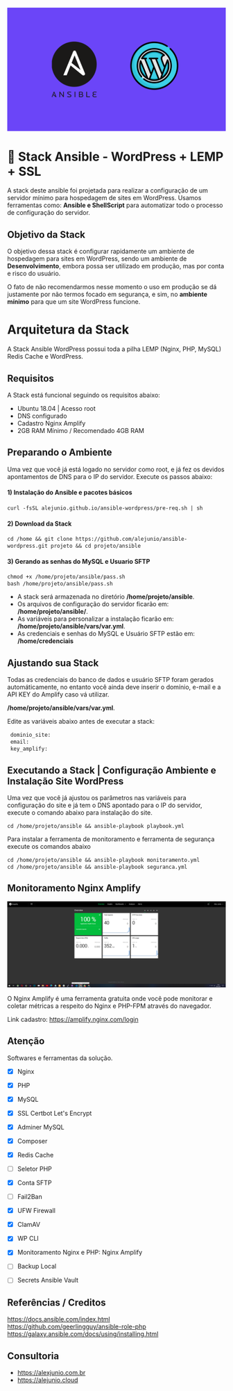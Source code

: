 ![alt text](https://raw.githubusercontent.com/alejunio/ansible-wordpress/main/img/ansible-wordpress.png)

# 🚀  Stack Ansible - WordPress + LEMP + SSL

A stack deste ansible foi projetada para realizar a configuração de um servidor mínimo para hospedagem de sites em WordPress. Usamos ferramentas como: **Ansible e ShellScript** para automatizar todo o processo de configuração do servidor. 


## Objetivo da Stack

O objetivo dessa stack é configurar rapidamente um ambiente de hospedagem para sites em WordPress, sendo um ambiente de **Desenvolvimento**, embora possa ser utilizado em produção, mas por conta e risco do usuário.

O fato de não recomendarmos nesse momento o uso em produção se dá justamente por não termos focado em segurança, e sim, no **ambiente mínimo** para que um site WordPress funcione.

# Arquitetura da Stack

A Stack Ansible WordPress possui toda a pilha LEMP (Nginx, PHP, MySQL) Redis Cache e WordPress.

## Requisitos

A Stack está funcional seguindo os requisitos abaixo:
* Ubuntu 18.04 | Acesso root
* DNS configurado
* Cadastro Nginx Amplify
* 2GB RAM Mínimo / Recomendado 4GB RAM


## Preparando o Ambiente

Uma vez que você já está logado no servidor como root, e já fez os devidos apontamentos de DNS para o IP do servidor. Execute os passos abaixo:
#### 1) Instalação do Ansible e pacotes básicos
```shell
curl -fsSL alejunio.github.io/ansible-wordpress/pre-req.sh | sh
```

#### 2) Download da Stack
```shell
cd /home && git clone https://github.com/alejunio/ansible-wordpress.git projeto && cd projeto/ansible
```

#### 3) Gerando as senhas do MySQL e Usuario SFTP

```shell
chmod +x /home/projeto/ansible/pass.sh
bash /home/projeto/ansible/pass.sh
```

- A stack será armazenada no diretório **/home/projeto/ansible**.
- Os arquivos de configuração do servidor ficarão em:   **/home/projeto/ansible/**.
- As variáveis para personalizar a instalação ficarão em: **/home/projeto/ansible/vars/var.yml**.
- As credenciais e senhas do MySQL e Usuário SFTP estão em: **/home/credenciais**

## Ajustando sua Stack

Todas as credenciais do banco de dados e usuário SFTP foram gerados automáticamente, no entanto você ainda deve inserir o domínio, e-mail
e a API KEY do Amplify caso vá utilizar.

**/home/projeto/ansible/vars/var.yml**.

Edite as variáveis abaixo antes de executar a stack:
```shell
 dominio_site: 
 email:
 key_amplify: 
```
## Executando a Stack | Configuração Ambiente e Instalação Site WordPress

Uma vez que você já ajustou os parâmetros nas variáveis para configuração do site e já tem o DNS apontado para o IP do servidor, execute o comando abaixo para instalação do site.
```shell
cd /home/projeto/ansible && ansible-playbook playbook.yml 
```

Para instalar a ferramenta de monitoramento e ferramenta de segurança execute os comandos abaixo
```shell
cd /home/projeto/ansible && ansible-playbook monitoramento.yml 
cd /home/projeto/ansible && ansible-playbook seguranca.yml
```

## Monitoramento Nginx Amplify 

![alt text](https://raw.githubusercontent.com/alejunio/ansible-wordpress/main/img/amplify.PNG)

O Nginx Amplify é uma ferramenta gratuita onde você pode monitorar e coletar métricas a respeito do Nginx e PHP-FPM através do navegador. 

Link cadastro: https://amplify.nginx.com/login



## Atenção

Softwares e ferramentas da solução.

 - [x] Nginx 
 - [x] PHP 
 - [x] MySQL 
 - [x] SSL Certbot Let's Encrypt
 - [x] Adminer MySQL
 - [x] Composer
 - [x] Redis Cache
 - [ ] Seletor PHP
 - [x] Conta SFTP 
 - [ ] Fail2Ban
 - [x] UFW Firewall
 - [x] ClamAV
 - [x] WP CLI
 - [x] Monitoramento Nginx e PHP: Nginx Amplify
 - [ ] Backup Local
 - [ ] Secrets Ansible Vault


 ## Referências / Creditos 

https://docs.ansible.com/index.html </br>
https://github.com/geerlingguy/ansible-role-php </br>
https://galaxy.ansible.com/docs/using/installing.html

## Consultoria
* https://alexjunio.com.br
* https://alejunio.cloud